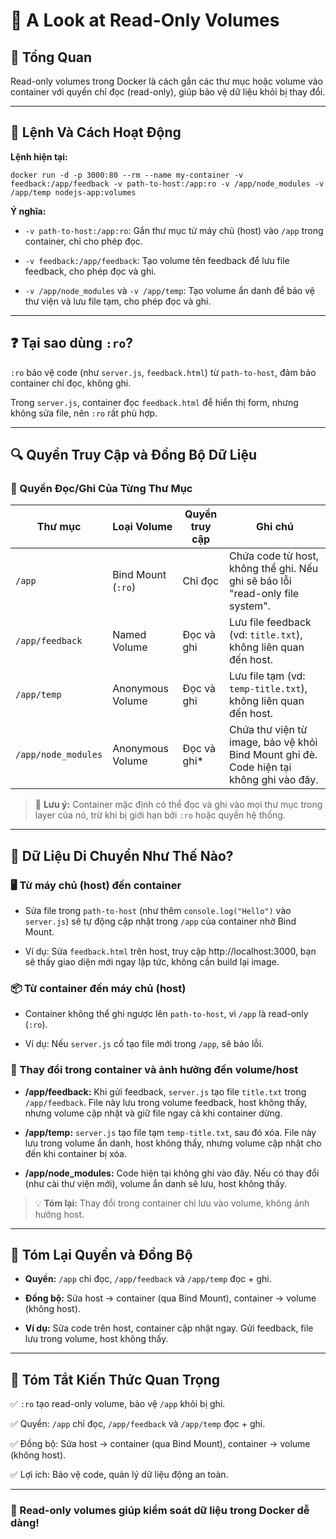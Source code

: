 # 📝 A Look at Read-Only Volumes

## 📌 Tổng Quan

Read-only volumes trong Docker là cách gắn các thư mục hoặc volume vào container với quyền chỉ đọc (read-only), giúp bảo vệ dữ liệu khỏi bị thay đổi.

---

## 🚀 Lệnh Và Cách Hoạt Động

**Lệnh hiện tại:**

```
docker run -d -p 3000:80 --rm --name my-container -v feedback:/app/feedback -v path-to-host:/app:ro -v /app/node_modules -v /app/temp nodejs-app:volumes
```

**Ý nghĩa:**

- `-v path-to-host:/app:ro`: Gắn thư mục từ máy chủ (host) vào `/app` trong container, chỉ cho phép đọc.

- `-v feedback:/app/feedback`: Tạo volume tên feedback để lưu file feedback, cho phép đọc và ghi.

- `-v /app/node_modules` và `-v /app/temp`: Tạo volume ẩn danh để bảo vệ thư viện và lưu file tạm, cho phép đọc và ghi.

---

## ❓ Tại sao dùng `:ro`?

`:ro` bảo vệ code (như `server.js`, `feedback.html`) từ `path-to-host`, đảm bảo container chỉ đọc, không ghi. 

Trong `server.js`, container đọc `feedback.html` để hiển thị form, nhưng không sửa file, nên `:ro` rất phù hợp.

---

## 🔍 Quyền Truy Cập và Đồng Bộ Dữ Liệu

### 📂 Quyền Đọc/Ghi Của Từng Thư Mục

| Thư mục              | Loại Volume         | Quyền truy cập      | Ghi chú                                                                 |
|----------------------|--------------------|---------------------|-------------------------------------------------------------------------|
| `/app`               | Bind Mount (`:ro`) | Chỉ đọc             | Chứa code từ host, không thể ghi. Nếu ghi sẽ báo lỗi "read-only file system". |
| `/app/feedback`      | Named Volume       | Đọc và ghi          | Lưu file feedback (vd: `title.txt`), không liên quan đến host.          |
| `/app/temp`          | Anonymous Volume   | Đọc và ghi          | Lưu file tạm (vd: `temp-title.txt`), không liên quan đến host.          |
| `/app/node_modules`  | Anonymous Volume   | Đọc và ghi*         | Chứa thư viện từ image, bảo vệ khỏi Bind Mount ghi đè. Code hiện tại không ghi vào đây. |

> 📝 **Lưu ý:** Container mặc định có thể đọc và ghi vào mọi thư mục trong layer của nó, trừ khi bị giới hạn bởi `:ro` hoặc quyền hệ thống.

---

## 🔄 Dữ Liệu Di Chuyển Như Thế Nào?

### 🖥️ Từ máy chủ (host) đến container

- Sửa file trong `path-to-host` (như thêm `console.log("Hello")` vào `server.js`) sẽ tự động cập nhật trong `/app` của container nhờ Bind Mount.

- Ví dụ: Sửa `feedback.html` trên host, truy cập http://localhost:3000, bạn sẽ thấy giao diện mới ngay lập tức, không cần build lại image.

### 📦 Từ container đến máy chủ (host)

- Container không thể ghi ngược lên `path-to-host`, vì `/app` là read-only (`:ro`).

- Ví dụ: Nếu `server.js` cố tạo file mới trong `/app`, sẽ báo lỗi.

### 🔁 Thay đổi trong container và ảnh hưởng đến volume/host

- **/app/feedback:** Khi gửi feedback, `server.js` tạo file `title.txt` trong `/app/feedback`. File này lưu trong volume feedback, host không thấy, nhưng volume cập nhật và giữ file ngay cả khi container dừng.

- **/app/temp:** `server.js` tạo file tạm `temp-title.txt`, sau đó xóa. File này lưu trong volume ẩn danh, host không thấy, nhưng volume cập nhật cho đến khi container bị xóa.

- **/app/node_modules:** Code hiện tại không ghi vào đây. Nếu có thay đổi (như cài thư viện mới), volume ẩn danh sẽ lưu, host không thấy.

> 💡 **Tóm lại:** Thay đổi trong container chỉ lưu vào volume, không ảnh hưởng host.

---

## 📝 Tóm Lại Quyền và Đồng Bộ

- **Quyền:** `/app` chỉ đọc, `/app/feedback` và `/app/temp` đọc + ghi.

- **Đồng bộ:** Sửa host → container (qua Bind Mount), container → volume (không host).

- **Ví dụ:** Sửa code trên host, container cập nhật ngay. Gửi feedback, file lưu trong volume, host không thấy.

---

## 📌 Tóm Tắt Kiến Thức Quan Trọng

✅ `:ro` tạo read-only volume, bảo vệ `/app` khỏi bị ghi.

✅ Quyền: `/app` chỉ đọc, `/app/feedback` và `/app/temp` đọc + ghi.

✅ Đồng bộ: Sửa host → container (qua Bind Mount), container → volume (không host).

✅ Lợi ích: Bảo vệ code, quản lý dữ liệu động an toàn.

---

### 🚀 Read-only volumes giúp kiểm soát dữ liệu trong Docker dễ dàng!
